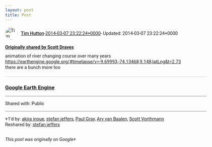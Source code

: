 ```yaml
---
layout: post
title: Post
---
```


<html><head><meta charset="utf-8"><title>Google+ post</title><style>body {font: 11pt Roboto, Arial, sans-serif; max-width: 640px; margin: 24px;}.author-photo {border-radius: 50%; margin-right: 10px; width: 40px;}.author {font-weight: 500;}.main-content {margin: 15px 0 15px;}.post-title {font-weight: bold;}.location {display: block; margin-top: 15px;}.location img {float: left; margin-right: 5px; width: 20px;}.media-link {display: inline-block; max-width: 100%; vertical-align: top;}.media-link p {margin-top: 5px; max-height: 4em; overflow: scroll;}.media {max-height: 100vh; max-width: 100%;}.video-placeholder {background: black; display: flex; height: 300px; max-width: 100%; width: 640px;}.play-icon {border-bottom: 30px solid transparent; border-left: 50px solid white; border-top: 30px solid transparent; color: white; margin: auto;}.album {max-height: 800px; overflow: scroll; width: calc(100vw - 48px);}.album .media-link {margin-right: 5px; max-width: 250px;}.album .media {max-height: 250px;}.link-embed {border-top: 1px solid lightgrey; display: block; margin-top: 20px;}.link-embed img {max-width: 100%;}.inline-link-embed {display: block;}.inline-link-embed img {vertical-align: middle;}.link-title {display: inline-block; font-size: medium; font-weight: 300; padding-left: 1em;}.reshare-attribution {display: block; font-weight: bold; margin-bottom: 10px;}.poll-image {margin-bottom: 5px; max-height: 300px; max-width: 500px;}.poll-choice {align-items: center; display: flex; margin-bottom: 5px; max-width: 500px;}.poll-choice-percentage {background-color: lightblue; height: 100%; left: 0; position: absolute; z-index: -1;}.poll-choice-selected {margin-right: 5px;}.poll-choice-results {border: 1px solid lightgray; border-radius: 5px; display: flex; line-height: 40px; overflow: hidden; padding: 0 8px; position: relative;}.poll-choice-results, .poll-choice-description {flex-grow: 1; margin-right: 10px;}.poll-choice-image {width: 100%;}.poll-choice-image, .poll-choice-image img {max-height: 40px; max-width: 100px;}.poll-choice-votes {max-height: 100px; overflow: auto;}.plus-entity-embed {color: black; display: block; text-decoration: none;}.plus-entity-embed-cover-photo {max-height: 300px; max-width: 100%;}.plus-entity-embed-info {padding: 0 1em 1em;}.plus-entity-embed-info h2 {font-weight: 500; margin: 10px 0;}.plus-entity-embed-info p {font-size: small; margin: 0;}.collection-owner-avatar {border-radius: 50%; border: 2px solid white; height: 40px; margin-top: -22px;}.visibility {padding: 1em 0; border-top: 1px solid grey;}.post-activity {padding: 1em 0; border-top: 1px solid grey;}.comments {border-top: 1px solid gray; padding-top: 1em;}.comment + .comment {margin-top: 1em;}.comment .media-link, .comment .inline-link-embed {margin-top: 5px;}</style></head><body><div style="margin-bottom:1em;"><div style="display:flex; align-items:center"><img class="author-photo" src="https://lh4.googleusercontent.com/-epo4ZZKNqEw/AAAAAAAAAAI/AAAAAAAAVSU/qu3LpcHEnoQ/s64-c/photo.jpg" alt="Tim Hutton"><a href="https://plus.google.com/+TimHutton" target="_blank" class="author">Tim Hutton</a> - <a target="_blank" href="https://plus.google.com/+TimHutton/posts/47h7P897wTS">2014-03-07 23:22:24+0000</a><span> - Updated: 2014-03-07 23:22:24+0000</span></div><div class="main-content"></div><div><a target="_blank" href="https://plus.google.com/+ScottDraves/posts/Y8iSSNfPfrU" class="reshare-attribution">Originally shared by Scott Draves</a>animation of river changing course over many years<br><a rel="nofollow" target="_blank" href="https://earthengine.google.org/#timelapse/v=-9.69993,-74.13468,9.148,latLng&amp;t=2.73" class="ot-anchor bidi_isolate" jslog="10929; track:click" dir="ltr">https://earthengine.google.org/#timelapse/v=-9.69993,-74.13468,9.148,latLng&amp;t=2.73</a><br>there are a bunch more too<a href="https://earthengine.google.org/#timelapse/v=-9.69993,-74.13468,9.148,latLng&amp;t=2.73" target="_blank" class="link-embed"><h3>Google Earth Engine</h3></a></div></div><div class="visibility">Shared with: Public</div><div class="post-activity"><div class="plus-oners">+1'd by: <a href="https://plus.google.com/100283889112870308950">akira inoue</a>, <a href="https://plus.google.com/115958517486719853660">stefan jeffers</a>, <a href="https://plus.google.com/+PaulGrayUK">Paul Gray</a>, <a href="https://plus.google.com/+AryvanBaalen">Ary van Baalen</a>, <a href="https://plus.google.com/+ScottVorthmann">Scott Vorthmann</a></div><div class="resharers">Reshared by: <a href="https://plus.google.com/115958517486719853660">stefan jeffers</a></div></div></body></html>

<i>This post was originally on Google+</i>